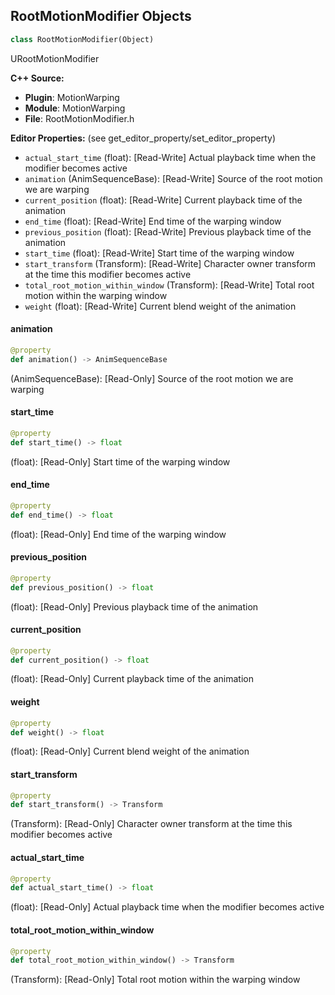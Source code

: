 ## RootMotionModifier Objects

```python
class RootMotionModifier(Object)
```

URootMotionModifier

**C++ Source:**

- **Plugin**: MotionWarping
- **Module**: MotionWarping
- **File**: RootMotionModifier.h

**Editor Properties:** (see get_editor_property/set_editor_property)

- ``actual_start_time`` (float):  [Read-Write] Actual playback time when the modifier becomes active
- ``animation`` (AnimSequenceBase):  [Read-Write] Source of the root motion we are warping
- ``current_position`` (float):  [Read-Write] Current playback time of the animation
- ``end_time`` (float):  [Read-Write] End time of the warping window
- ``previous_position`` (float):  [Read-Write] Previous playback time of the animation
- ``start_time`` (float):  [Read-Write] Start time of the warping window
- ``start_transform`` (Transform):  [Read-Write] Character owner transform at the time this modifier becomes active
- ``total_root_motion_within_window`` (Transform):  [Read-Write] Total root motion within the warping window
- ``weight`` (float):  [Read-Write] Current blend weight of the animation

<a id="unreal.RootMotionModifier.animation"></a>

#### animation

```python
@property
def animation() -> AnimSequenceBase
```

(AnimSequenceBase):  [Read-Only] Source of the root motion we are warping

<a id="unreal.RootMotionModifier.start_time"></a>

#### start_time

```python
@property
def start_time() -> float
```

(float):  [Read-Only] Start time of the warping window

<a id="unreal.RootMotionModifier.end_time"></a>

#### end_time

```python
@property
def end_time() -> float
```

(float):  [Read-Only] End time of the warping window

<a id="unreal.RootMotionModifier.previous_position"></a>

#### previous_position

```python
@property
def previous_position() -> float
```

(float):  [Read-Only] Previous playback time of the animation

<a id="unreal.RootMotionModifier.current_position"></a>

#### current_position

```python
@property
def current_position() -> float
```

(float):  [Read-Only] Current playback time of the animation

<a id="unreal.RootMotionModifier.weight"></a>

#### weight

```python
@property
def weight() -> float
```

(float):  [Read-Only] Current blend weight of the animation

<a id="unreal.RootMotionModifier.start_transform"></a>

#### start_transform

```python
@property
def start_transform() -> Transform
```

(Transform):  [Read-Only] Character owner transform at the time this modifier becomes active

<a id="unreal.RootMotionModifier.actual_start_time"></a>

#### actual_start_time

```python
@property
def actual_start_time() -> float
```

(float):  [Read-Only] Actual playback time when the modifier becomes active

<a id="unreal.RootMotionModifier.total_root_motion_within_window"></a>

#### total_root_motion_within_window

```python
@property
def total_root_motion_within_window() -> Transform
```

(Transform):  [Read-Only] Total root motion within the warping window

<a id="unreal.RootMotionModifier_Warp"></a>